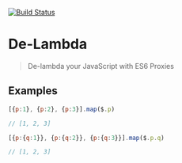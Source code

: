 [![Build Status](https://travis-ci.org/rkoeninger/delambda.svg?branch=master)](https://travis-ci.org/rkoeninger/delambda)

# De-Lambda

> De-lambda your JavaScript with ES6 Proxies

## Examples

```javascript
[{p:1}, {p:2}, {p:3}].map($.p)

// [1, 2, 3]
```

```javascript
[{p:{q:1}}, {p:{q:2}}, {p:{q:3}}].map($.p.q)

// [1, 2, 3]
```
